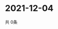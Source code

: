 # 2021-12-04
  共 0条

  <!-- BEGIN -->
  <!-- 最后更新时间Sat Dec 04 2021 15:03:28 GMT+0000 (Coordinated Universal Time) -->
  
  <!-- END -->
  
  